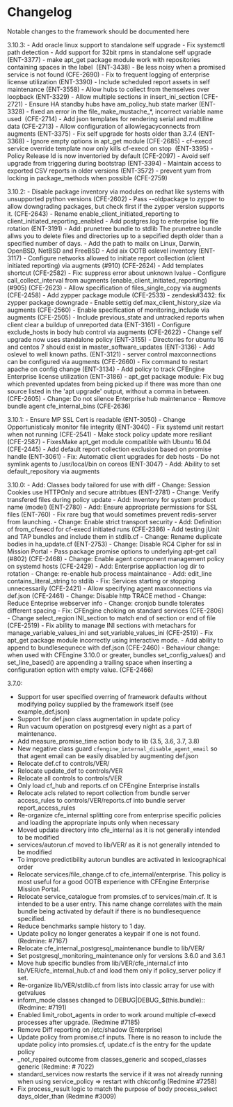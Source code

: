 # Changelog
Notable changes to the framework should be documented here

3.10.3:
	- Add oracle linux support to standalone self upgrade
	- Fix systemctl path detection
	- Add support for 32bit rpms in standalone self upgrade (ENT-3377)
	- make apt_get package module work with repositories containing spaces in the label
	  (ENT-3438)
	- Be less noisy when a promised service is not found (CFE-2690)
	- Fix to frequent logging of enterprise license utilization (ENT-3390)
	- Include scheduled report assets in self maintenance (ENT-3558)
	- Allow hubs to collect from themselves over loopback (ENT-3329)
	- Allow multiple sections in insert_ini_section (CFE-2721)
	- Ensure HA standby hubs have am_policy_hub state marker (ENT-3328)
	- fixed an error in the file_make_mustache_*, incorrect variable name used
	  (CFE-2714)
	- Add json templates for rendering serial and multiline data (CFE-2713)
	- Allow configuration of allowlegacyconnects from augments (ENT-3375)
	- Fix self upgrade for hosts older than 3.7.4 (ENT-3368)
	- Ignore empty options in apt_get module (CFE-2685)
	- cf-execd service override template now only kills cf-execd on stop
	  (ENT-3395)
	- Policy Release Id is now inventoried by default (CFE-2097)
	- Avoid self upgrade from triggering during bootstrap (ENT-3394)
	- Maintain access to exported CSV reports in older versions (ENT-3572)
	- prevent yum from locking in package_methods when possible (CFE-2759)

3.10.2:
	- Disable package inventory via modules on redhat like systems with unsupported python versions
	  (CFE-2602)
	- Pass --oldpackage to zypper to allow downgrading packages, but check first if the zypper version supports it.
	  (CFE-2643)
	- Rename enable_client_initiated_reporting to client_initiated_reporting_enabled
	- Add postgres.log to enterprise log file rotation (ENT-3191)
	- Add: prunetree bundle to stdlib
	  The prunetree bundle allws you to delete files and directories up to a
	  sepcified depth older than a specified number of days.
	- Add the path to mailx on Linux, Darwin, OpenBSD, NetBSD and FreeBSD
	- Add aix OOTB oslevel inventory (ENT-3117)
	- Configure networks allowed to initiate report collection (client initiated reporting) via augments (#910)
	  (CFE-2624)
	- Add templates shortcut (CFE-2582)
	- Fix: suppress error about unknown lvalue
	- Configure call_collect_interval from augments (enable_client_initiated_reporting) (#905)
	  (CFE-2623)
	- Allow specification of files_single_copy via augments (CFE-2458)
	- Add zypper package module (CFE-2533)
	- zendesk#3432: fix zypper package downgrade
	- Enable settig def.max_client_history_size via augments (CFE-2560)
	- Enable specification of monitoring_include via augments (CFE-2505)
	- Include previous_state and untracked reports when client clear a buildup of unreported data
	  (ENT-3161)
	- Configure exclude_hosts in body hub control via augments (CFE-2622)
	- Change self upgrade now uses standalone policy (ENT-3155)
	- Directories for ubuntu 16 and centos 7 should exist in master_software_updates
	  (ENT-3136)
	- Add oslevel to well known paths. (ENT-3121)
	- server control maxconnections can be configured via augments
	  (CFE-2660)
	- Fix command to restart apache on config change (ENT-3134)
	- Add policy to track CFEngine Enterprise license utilization
	  (ENT-3186)
	- apt_get package module: Fix bug which prevented updates
	  from being picked up if there was more than one source listed in the
	  'apt upgrade' output, without a comma in between. (CFE-2605)
	- Change: Do not silence Enterprise hub maintenance
	- Remove bundle agent cfe_internal_bins (CFE-2636)

3.10.1:
	- Ensure MP SSL Cert is readable (ENT-3050)
	- Change Opportunisticaly monitor file integrity (ENT-3040)
	- Fix systemd unit restart when not running (CFE-2541)
	- Make stock policy update more resiliant (CFE-2587)
	- FixesMake apt_get module compatible with Ubuntu 16.04 (CFE-2445)
	- Add default report collection exclusion based on promise handle
	  (ENT-3061)
	- Fix: Automatic client upgrades for deb hosts
	- Do not symlink agents to /usr/local/bin on coreos (ENT-3047)
	- Add: Ability to set default_repository via augments

3.10.0:
	- Add: Classes body tailored for use with diff
	- Change: Session Cookies use HTTPOnly and secure attribtues (ENT-2781)
	- Change: Verify transfered files during policy update
	- Add: Inventory for system product name (model) (ENT-2780)
	- Add: Ensure appropriate permissions for SSL files (ENT-760)
	- Fix rare bug that would sometimes prevent redis-server from launching.
	- Change: Enable strict transport security
	- Add: Definition of from_cfexecd for cf-execd initiated runs
	  (CFE-2386)
	- Add testing jUnit and TAP bundles and include them in stdlib.cf
	- Change: Rename duplicate bodies in ha_update.cf (ENT-2753)
	- Change: Disable RC4 Cipher for ssl in Mission Portal
	- Pass package promise options to underlying apt-get call (#802)
	  (CFE-2468)
	- Change: Enable agent component management policy on systemd hosts
	  (CFE-2429)
	- Add: Enterprise appliaction log dir to rotation
	- Change: re-enable hub process maintainance
	- Add: edit_line contains_literal_string to stdlib
	- Fix: Services starting or stopping unnecessarily (CFE-2421)
	- Allow specifying agent maxconnections via def.json (CFE-2461)
	- Change: Disable http TRACE method
	- Change: Reduce Enteprise webserver info
	- Change: cronjob bundle tolerates different spacing
	- Fix: CFEngine choking on standard services (CFE-2806)
	- Change select_region INI_section to match end of section or end of file
	  (CFE-2519)
	- Fix ability to manage INI sections with metachars for
	  manage_variable_values_ini and set_variable_values_ini (CFE-2519)
	- Fix apt_get package module incorrectly using interactive mode.
	- Add ability to append to bundlesequnece with def.json (CFE-2460)
	- Behaviour change: when used with CFEngine 3.10.0 or greater,
	  bundles set_config_values() and set_line_based() are appending a
	  trailing space when inserting a configuration option with empty value.
	  (CFE-2466)

3.7.0:
 - Support for user specified overring of framework defaults without modifying
   policy supplied by the framework itself (see example_def.json)
 - Support for def.json class augmentation in update policy
 - Run vacuum operation on postgresql every night as a part of maintenance.
 - Add measure_promise_time action body to lib (3.5, 3.6, 3.7, 3.8)
 - New negative class guard `cfengine_internal_disable_agent_email` so that
   agent email can be easily disabled by augmenting def.json
 - Relocate def.cf to controls/VER/
 - Relocate update_def to controls/VER
 - Relocate all controls to controls/VER
 - Only load cf_hub and reports.cf on CFEngine Enterprise installs
 - Relocate acls related to report collection from bundle server access_rules
   to controls/VER/reports.cf into bundle server report_access_rules
 - Re-organize cfe_internal splitting core from enterprise specific policies
   and loading the appropriate inputs only when necessary
 - Moved update directory into cfe_internal as it is not generally intended to
   be modified
 - services/autorun.cf moved to lib/VER/ as it is not generally intended to be
   modified
 - To improve predictibility autorun bundles are activated in lexicographical
   order
 - Relocate services/file_change.cf to cfe_internal/enterprise. This policy is
   most useful for a good OOTB experience with CFEngine Enterprise Mission
   Portal.
 - Relocate service_catalogue from promsies.cf to services/main.cf. It is
   intended to be a user entry. This name change correlates with the main
   bundle being activated by default if there is no bundlesequence specified.
 - Reduce benchmarks sample history to 1 day.
 - Update policy no longer generates a keypair if one is not found. (Redmine: #7167)
 - Relocate cfe_internal_postgresql_maintenance bundle to lib/VER/
 - Set postgresql_monitoring_maintenance only for versions 3.6.0 and 3.6.1
 - Move hub specific bundles from lib/VER/cfe_internal.cf into lib/VER/cfe_internal_hub.cf
   and load them only if policy_server policy if set.
 - Re-organize lib/VER/stdlib.cf from lists into classic array for use with getvalues
 - inform_mode classes changed to DEBUG|DEBUG_$(this.bundle):: (Redmine: #7191)
 - Enabled limit_robot_agents in order to work around multiple cf-execd
   processes after upgrade. (Redmine #7185)
 - Remove Diff reporting on /etc/shadow (Enterprise)
 - Update policy from promise.cf inputs. There is no reason to include the
   update policy into promsies.cf, update.cf is the entry for the update policy
 - _not_repaired outcome from classes_generic and scoped_classes generic (Redmine: # 7022)
 - standard_services now restarts the service if it was not already running
   when using service_policy => restart with chkconfig (Redmine #7258)
 - Fix process_result logic to match the purpose of body process_select
   days_older_than (Redmine #3009)
